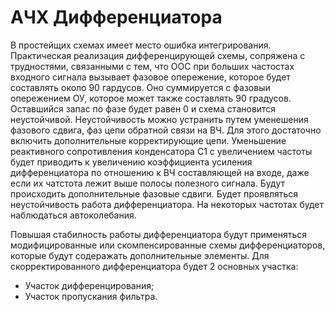 # АЧХ Дифференциатора

В простейщих схемах имеет место ошибка интегрирования. Практическая реализация дифференцирующей схемы, сопряжена с трудностями, связанными с тем, что ООС при больших частостах входного сигнала вызывает  фазовое опережение, которое будет составлять около 90 гардусов. Оно суммируется с фазовыи опережением ОУ, которое может также составлять 90 градусов. Оставшийся запас по фазе будет равен 0 и схема становится неустойчивой. Неустойчивость можно устранить путем уменешения фазового сдвига, фаз цепи обратной связи на ВЧ. Для этого достаточно включить дополнительные корректирующие цепи. Уменьшение реактивного сопротивления конденсатора С1 с увеличением частоты будет приводить к увеличению коэффициента усиления дифференциатора по отношению к ВЧ составляющей на входе, даже если их чатстота лежит выше полосы полезного сигнала. Будут происходить дополнительные фазовые сдвиги. Будет проявляться неустойчивость работа дифференциатора. На некоторых частотах будет наблюдаться автоколебания.

Повышая стабилность работы дифференциатора будут применяться модифицированные или скомпенсированные схемы дифференциаторов, которые будут содеражать дополнительные элементы. 
Для скорректированного дифференциатора будет 2 основных участка:
- Участок дифференцирования;
- Участок пропускания фильтра. 
